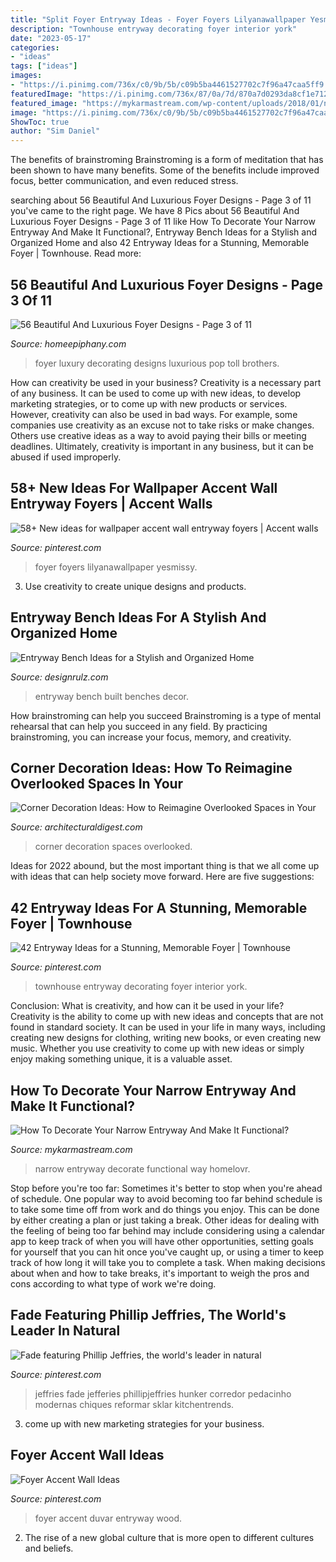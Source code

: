 ```yaml
---
title: "Split Foyer Entryway Ideas - Foyer Foyers Lilyanawallpaper Yesmissy"
description: "Townhouse entryway decorating foyer interior york"
date: "2023-05-17"
categories:
- "ideas"
tags: ["ideas"]
images:
- "https://i.pinimg.com/736x/c0/9b/5b/c09b5ba4461527702c7f96a47caa5ff9.jpg"
featuredImage: "https://i.pinimg.com/736x/87/0a/7d/870a7d0293da8cf1e71276919e48919c.jpg"
featured_image: "https://mykarmastream.com/wp-content/uploads/2018/01/narrow-entryway-11.jpg"
image: "https://i.pinimg.com/736x/c0/9b/5b/c09b5ba4461527702c7f96a47caa5ff9.jpg"
ShowToc: true
author: "Sim Daniel"
---
```



The benefits of brainstroming
Brainstroming is a form of meditation that has been shown to have many benefits. Some of the benefits include improved focus, better communication, and even reduced stress.

	

		
searching about 56 Beautiful And Luxurious Foyer Designs - Page 3 of 11 you've came to the right page. We have 8 Pics about 56 Beautiful And Luxurious Foyer Designs - Page 3 of 11 like How To Decorate Your Narrow Entryway And Make It Functional?, Entryway Bench Ideas for a Stylish and Organized Home and also 42 Entryway Ideas for a Stunning, Memorable Foyer | Townhouse. Read more:
		
    
## 56 Beautiful And Luxurious Foyer Designs - Page 3 Of 11

<img loading=lazy src="https://homeepiphany.com/wp-content/uploads/2015/10/56-Beautiful-And-Luxurious-Foyer-Designs-14.jpg" onerror="this.onerror=null;this.src='https://tse2.mm.bing.net/th?id=OIP.NVslVa9eLzv1qwl_5BUquwHaNK&amp;pid=15.1';" alt="56 Beautiful And Luxurious Foyer Designs - Page 3 of 11">

_Source: homeepiphany.com_

>foyer luxury decorating designs luxurious pop toll brothers. 

	

How can creativity be used in your business?
Creativity is a necessary part of any business. It can be used to come up with new ideas, to develop marketing strategies, or to come up with new products or services. However, creativity can also be used in bad ways. For example, some companies use creativity as an excuse not to take risks or make changes. Others use creative ideas as a way to avoid paying their bills or meeting deadlines. Ultimately, creativity is important in any business, but it can be abused if used improperly.

    
## 58+ New Ideas For Wallpaper Accent Wall Entryway Foyers | Accent Walls

<img loading=lazy src="https://i.pinimg.com/736x/97/2b/d6/972bd675fcb2d4f8047cfa19a3d6f109.jpg" onerror="this.onerror=null;this.src='https://tse2.mm.bing.net/th?id=OIP.OCASxBtj6Ogq-8649S4ZmAAAAA&amp;pid=15.1';" alt="58+ New ideas for wallpaper accent wall entryway foyers | Accent walls">

_Source: pinterest.com_

>foyer foyers lilyanawallpaper yesmissy. 

	

3. Use creativity to create unique designs and products.

    
## Entryway Bench Ideas For A Stylish And Organized Home

<img loading=lazy src="https://cdn.designrulz.com/wp-content/uploads/2018/04/entryway-decor-ideas-18.jpg" onerror="this.onerror=null;this.src='https://tse3.mm.bing.net/th?id=OIP.OwLig184m_rez1ia9C3bHwHaKX&amp;pid=15.1';" alt="Entryway Bench Ideas for a Stylish and Organized Home">

_Source: designrulz.com_

>entryway bench built benches decor. 

	

How brainstroming can help you succeed
Brainstroming is a type of mental rehearsal that can help you succeed in any field. By practicing brainstroming, you can increase your focus, memory, and creativity.

    
## Corner Decoration Ideas: How To Reimagine Overlooked Spaces In Your

<img loading=lazy src="https://media.architecturaldigest.com/photos/57c89da7d71120356d9f220e/master/pass/overlooked-corner-decoration-ideas-01.jpg" onerror="this.onerror=null;this.src='https://tse1.mm.bing.net/th?id=OIP.MbkkoxhLx24n3JZG1-MYEAHaLH&amp;pid=15.1';" alt="Corner Decoration Ideas: How to Reimagine Overlooked Spaces in Your">

_Source: architecturaldigest.com_

>corner decoration spaces overlooked. 

	

Ideas for 2022 abound, but the most important thing is that we all come up with ideas that can help society move forward. Here are five suggestions: 

    
## 42 Entryway Ideas For A Stunning, Memorable Foyer | Townhouse

<img loading=lazy src="https://i.pinimg.com/736x/da/14/49/da14492cd1dad4c8bdf44cc598fdf66e--townhouse-entryway-townhouse-decorating.jpg" onerror="this.onerror=null;this.src='https://tse4.mm.bing.net/th?id=OIP.ihVS8U1uQz5V16U3BUrDrQHaJ3&amp;pid=15.1';" alt="42 Entryway Ideas for a Stunning, Memorable Foyer | Townhouse">

_Source: pinterest.com_

>townhouse entryway decorating foyer interior york. 

	

Conclusion: What is creativity, and how can it be used in your life?
Creativity is the ability to come up with new ideas and concepts that are not found in standard society. It can be used in your life in many ways, including creating new designs for clothing, writing new books, or even creating new music. Whether you use creativity to come up with new ideas or simply enjoy making something unique, it is a valuable asset.

    
## How To Decorate Your Narrow Entryway And Make It Functional?

<img loading=lazy src="https://mykarmastream.com/wp-content/uploads/2018/01/narrow-entryway-11.jpg" onerror="this.onerror=null;this.src='https://tse3.mm.bing.net/th?id=OIP.dgWsuVZBO17W1J4LSdY99QHaLG&amp;pid=15.1';" alt="How To Decorate Your Narrow Entryway And Make It Functional?">

_Source: mykarmastream.com_

>narrow entryway decorate functional way homelovr. 

	

Stop before you're too far: Sometimes it's better to stop when you're ahead of schedule.
One popular way to avoid becoming too far behind schedule is to take some time off from work and do things you enjoy. This can be done by either creating a plan or just taking a break. Other ideas for dealing with the feeling of being too far behind may include considering using a calendar app to keep track of when you will have other opportunities, setting goals for yourself that you can hit once you've caught up, or using a timer to keep track of how long it will take you to complete a task. When making decisions about when and how to take breaks, it's important to weigh the pros and cons according to what type of work we're doing.

    
## Fade Featuring Phillip Jeffries, The World&#039;s Leader In Natural

<img loading=lazy src="https://i.pinimg.com/736x/c0/9b/5b/c09b5ba4461527702c7f96a47caa5ff9.jpg" onerror="this.onerror=null;this.src='https://tse4.mm.bing.net/th?id=OIP.O1PHbnCQoWTssQoPloE_JAHaKw&amp;pid=15.1';" alt="Fade featuring Phillip Jeffries, the world&#039;s leader in natural">

_Source: pinterest.com_

>jeffries fade jefferies phillipjeffries hunker corredor pedacinho modernas chiques reformar sklar kitchentrends. 

	

3. come up with new marketing strategies for your business.

    
## Foyer Accent Wall Ideas

<img loading=lazy src="https://i.pinimg.com/736x/87/0a/7d/870a7d0293da8cf1e71276919e48919c.jpg" onerror="this.onerror=null;this.src='https://tse2.mm.bing.net/th?id=OIP.5vG5KzaES1kTbmTN0oCGCAHaOq&amp;pid=15.1';" alt="Foyer Accent Wall Ideas">

_Source: pinterest.com_

>foyer accent duvar entryway wood. 

	

2. The rise of a new global culture that is more open to different cultures and beliefs. 

